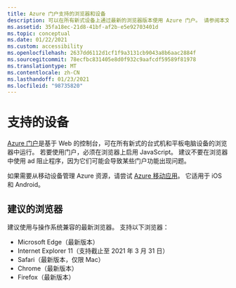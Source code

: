 ```yaml
---
title: Azure 门户支持的浏览器和设备
description: 可以在所有新式设备上通过最新的浏览器版本使用 Azure 门户。 请参阅本文以确保你的浏览器受支持。
ms.assetid: 35fa18ec-21d8-41bf-af2b-e5e92703401d
ms.topic: conceptual
ms.date: 01/22/2021
ms.custom: accessibility
ms.openlocfilehash: 2637dd6112d1cf1f9a3131cb9043a8b6aac2884f
ms.sourcegitcommit: 78ecfbc831405e8d0f932c9aafcdf59589f81978
ms.translationtype: MT
ms.contentlocale: zh-CN
ms.lasthandoff: 01/23/2021
ms.locfileid: "98735820"
---
```

# <a name="supported-devices"></a>支持的设备

[Azure 门户](https://portal.azure.com)是基于 Web 的控制台，可在所有新式的台式机和平板电脑设备的浏览器中运行。 若要使用门户，必须在浏览器上启用 JavaScript。 建议不要在浏览器中使用 ad 阻止程序，因为它们可能会导致某些门户功能出现问题。

如果需要从移动设备管理 Azure 资源，请尝试 [Azure 移动应用](https://azure.microsoft.com/features/azure-portal/mobile-app/)。 它适用于 iOS 和 Android。

## <a name="recommended-browsers"></a>建议的浏览器

建议使用与操作系统兼容的最新浏览器。 支持以下浏览器：

* Microsoft Edge（最新版本）
* Internet Explorer 11（支持截止至 2021 年 3 月 31 日）
* Safari（最新版本，仅限 Mac）
* Chrome（最新版本）
* Firefox（最新版本）